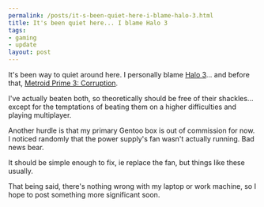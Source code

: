 ```yaml
--- 
permalink: /posts/it-s-been-quiet-here-i-blame-halo-3.html
title: It's been quiet here... I blame Halo 3
tags: 
- gaming
- update
layout: post
---
```

It's been way to quiet around here. I personally blame [Halo 3](http://www.gamefaqs.com/console/xbox360/data/926632.html)... and before that, [Metroid Prime 3: Corruption](http://www.gamefaqs.com/console/wii/data/928517.html).

I've actually beaten both, so theoretically should be free of their shackles... except for the temptations of beating them on a higher difficulties and playing multiplayer.

Another hurdle is that my primary Gentoo box is out of commission for now. I noticed randomly that the power supply's fan wasn't actually running. Bad news bear.

It should be simple enough to fix, ie replace the fan, but things like these usually.

That being said, there's nothing wrong with my laptop or work machine, so I hope to post something more significant soon.
